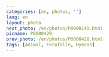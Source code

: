 ```yaml
---
categories: [en, photos, '']
lang: en
layout: photo
next_photo: /en/photos/P0000149.html
picname: P0000429
prev_photo: /en/photos/P0000428.html
tags: [Animal, Fotofalle, Hyenas]
---
```

